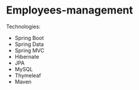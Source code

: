 # Employees-management
Technologies:
<ul>
  <li>Spring Boot</li>
  <li>Spring Data</li>
  <li>Spring MVC</li>
  <li>Hibernate</li>
  <li>JPA</li>
  <li>MySQL</li>
  <li>Thymeleaf</li>
  <li>Maven</li>
</ul>
